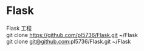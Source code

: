 # Flask
Flask 工程<br>
git clone https://github.com/pl5736/Flask.git ~/Flask<br>
git clone git@github.com:pl5736/Flask.git ~/Flask
